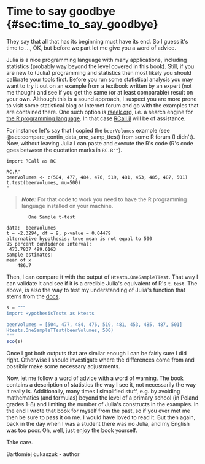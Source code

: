 # Time to say goodbye {#sec:time_to_say_goodbye}

They say that all that has its beginning must have its end. So I guess it's time
to ..., OK, but before we part let me give you a word of advice.

Julia is a nice programming language with many applications, including
statistics (probably way beyond the level covered in this book). Still, if you
are new to (Julia) programming and statistics then most likely you should
calibrate your tools first. Before you run some statistical analysis you may
want to try it out on an example from a textbook written by an expert (not me
though) and see if you get the same (or at least comparable) result on your
own. Although this is a sound approach, I suspect you are more prone to visit
some statistical blog or internet forum and go with the examples that are
contained there. One such option is [rseek.org](https://rseek.org/), i.e. a
search engine for [the R programming
language](https://en.wikipedia.org/wiki/R_(programming_language)). In that case
[RCall.jl](https://github.com/JuliaInterop/RCall.jl) will be of assistance.

For instance let's say that I copied the `beerVolumes` example (see
@sec:compare_contin_data_one_samp_ttest) from some R forum (I didn't). Now,
without leaving Julia I can paste and execute the R's code (R's code goes
between the quotation marks in `RC.R""`).

```
import RCall as RC

RC.R"
beerVolumes <- c(504, 477, 484, 476, 519, 481, 453, 485, 487, 501)
t.test(beerVolumes, mu=500)
"
```

> **_Note:_** For that code to work you need to have the R programming language
> installed on your machine.

```
        One Sample t-test

data:  beerVolumes
t = -2.3294, df = 9, p-value = 0.04479
alternative hypothesis: true mean is not equal to 500
95 percent confidence interval:
 473.7837 499.6163
sample estimates:
mean of x
    486.7
```

Then, I can compare it with the output of `Htests.OneSampleTTest`. That way I
can validate it and see if it is a credible Julia's equivalent of R's `t.test`.
The above, is also the way to test my understanding of Julia's function that
stems from the
[docs](https://juliastats.org/HypothesisTests.jl/stable/parametric/#t-test).

```jl
s = """
import HypothesisTests as Htests

beerVolumes = [504, 477, 484, 476, 519, 481, 453, 485, 487, 501]
Htests.OneSampleTTest(beerVolumes, 500)
"""
sco(s)
```

Once I got both outputs that are similar enough I can be fairly sure I did
right. Otherwise I should investigate where the differences come from and
possibly make some necessary adjustments.

Now, let me follow a word of advice with a word of warning. The book contains a
description of statistics the way I see it, not necessarily the way it really
is. Additionally, many times I simplified stuff, e.g. by avoiding mathematics
(and formulas) beyond the level of a primary school (in Poland grades 1-8) and
limiting the number of Julia's constructs in the examples. In the end I wrote
that book for myself from the past, so if you ever met me then be sure to pass
it on me. I would have loved to read it. But then again, back in the day when I
was a student there was no Julia, and my English was too poor. Oh, well, just
enjoy the book yourself.

Take care.

Bartłomiej Łukaszuk - author
